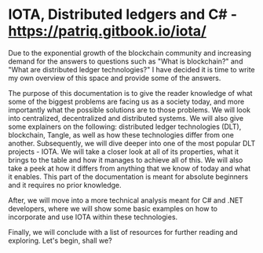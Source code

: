 # IOTA, Distributed ledgers and C# - https://patriq.gitbook.io/iota/ 

Due to the exponential growth of the blockchain community and increasing demand for the answers to questions such as "What is blockchain?" and "What are distributed ledger technologies?"  I have decided it is time to write my own overview of this space and provide some of the answers. 

The purpose of this documentation is to give the reader knowledge of what some of the biggest problems are facing us as a society today, and more importantly what the possible solutions are to those problems. We will look into centralized, decentralized and distributed systems. We will also give some explainers on the following: distributed ledger technologies (DLT), blockchain, Tangle, as well as how these technologies differ from one another. Subsequently, we will dive deeper into one of the most popular DLT projects - IOTA. We will take a closer look at all of its properties, what it brings to the table and how it manages to achieve all of this. We will also take a peek at how it differs from anything that we know of today and what it enables. This part of the documentation is meant for absolute beginners and it requires no prior knowledge.

After, we will move into a more technical analysis meant for C# and .NET developers, where we will show some basic examples on how to incorporate and use IOTA within these technologies.

Finally, we will conclude with a list of resources for further reading and exploring. Let's begin, shall we?
